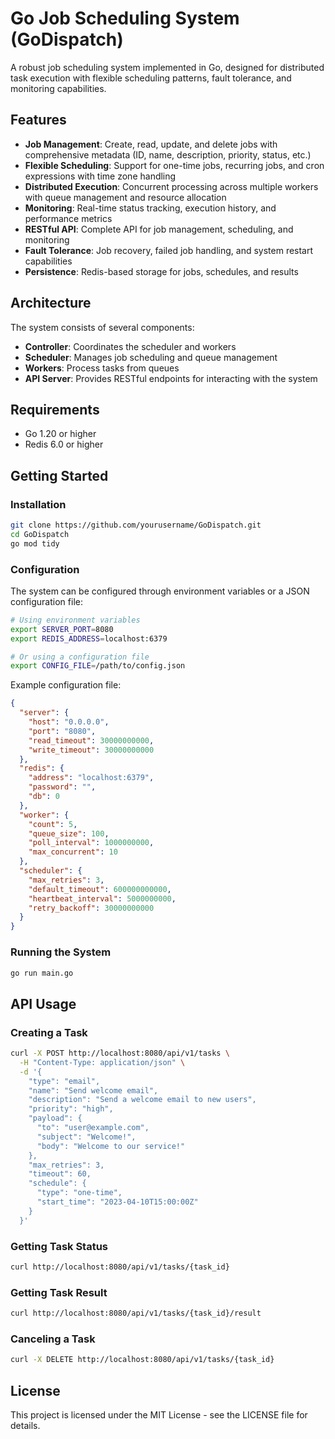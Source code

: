 # Go Job Scheduling System (GoDispatch)

A robust job scheduling system implemented in Go, designed for distributed task execution with flexible scheduling patterns, fault tolerance, and monitoring capabilities.

## Features

- **Job Management**: Create, read, update, and delete jobs with comprehensive metadata (ID, name, description, priority, status, etc.)
- **Flexible Scheduling**: Support for one-time jobs, recurring jobs, and cron expressions with time zone handling
- **Distributed Execution**: Concurrent processing across multiple workers with queue management and resource allocation
- **Monitoring**: Real-time status tracking, execution history, and performance metrics
- **RESTful API**: Complete API for job management, scheduling, and monitoring
- **Fault Tolerance**: Job recovery, failed job handling, and system restart capabilities
- **Persistence**: Redis-based storage for jobs, schedules, and results

## Architecture

The system consists of several components:

- **Controller**: Coordinates the scheduler and workers
- **Scheduler**: Manages job scheduling and queue management
- **Workers**: Process tasks from queues
- **API Server**: Provides RESTful endpoints for interacting with the system

## Requirements

- Go 1.20 or higher
- Redis 6.0 or higher

## Getting Started

### Installation

```bash
git clone https://github.com/yourusername/GoDispatch.git
cd GoDispatch
go mod tidy
```

### Configuration

The system can be configured through environment variables or a JSON configuration file:

```bash
# Using environment variables
export SERVER_PORT=8080
export REDIS_ADDRESS=localhost:6379

# Or using a configuration file
export CONFIG_FILE=/path/to/config.json
```

Example configuration file:

```json
{
  "server": {
    "host": "0.0.0.0",
    "port": "8080",
    "read_timeout": 30000000000,
    "write_timeout": 30000000000
  },
  "redis": {
    "address": "localhost:6379",
    "password": "",
    "db": 0
  },
  "worker": {
    "count": 5,
    "queue_size": 100,
    "poll_interval": 1000000000,
    "max_concurrent": 10
  },
  "scheduler": {
    "max_retries": 3,
    "default_timeout": 600000000000,
    "heartbeat_interval": 5000000000,
    "retry_backoff": 30000000000
  }
}
```

### Running the System

```bash
go run main.go
```

## API Usage

### Creating a Task

```bash
curl -X POST http://localhost:8080/api/v1/tasks \
  -H "Content-Type: application/json" \
  -d '{
    "type": "email",
    "name": "Send welcome email",
    "description": "Send a welcome email to new users",
    "priority": "high",
    "payload": {
      "to": "user@example.com",
      "subject": "Welcome!",
      "body": "Welcome to our service!"
    },
    "max_retries": 3,
    "timeout": 60,
    "schedule": {
      "type": "one-time",
      "start_time": "2023-04-10T15:00:00Z"
    }
  }'
```

### Getting Task Status

```bash
curl http://localhost:8080/api/v1/tasks/{task_id}
```

### Getting Task Result

```bash
curl http://localhost:8080/api/v1/tasks/{task_id}/result
```

### Canceling a Task

```bash
curl -X DELETE http://localhost:8080/api/v1/tasks/{task_id}
```

## License

This project is licensed under the MIT License - see the LICENSE file for details.
